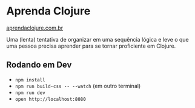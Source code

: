 # Aprenda Clojure

[aprendaclojure.com.br](aprendaclojure.com.br)

Uma (lenta) tentativa de organizar em uma sequência lógica e leve o que uma pessoa precisa aprender para se tornar proficiente em Clojure.

## Rodando em Dev

* `npm install`
* `npm run build-css -- --watch` (em outro terminal)
* `npm run dev`
* `open http://localhost:8080`